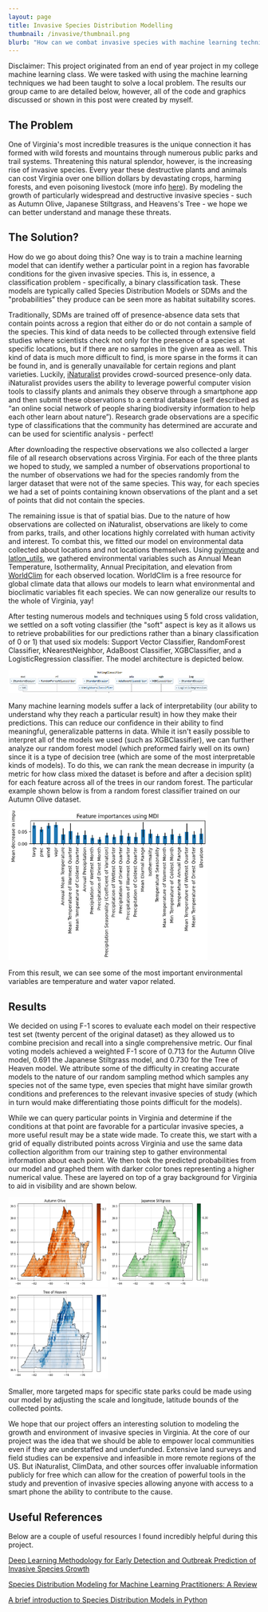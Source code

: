 ```yaml
---
layout: page
title: Invasive Species Distribution Modelling
thumbnail: /invasive/thumbnail.png
blurb: "How can we combat invasive species with machine learning techniques?"
---
```


Disclaimer: This project originated from an end of year project in my college machine learning class. We were tasked with using the machine learning techniques we had been taught to solve a local problem. The results our group came to are detailed below, however, all of the code and graphics discussed or shown in this post were created by myself.  

## The Problem

One of Virginia's most incredible treasures is the unique connection it has formed with wild forests and mountains through numerous public parks and trail systems. Threatening this natural splendor, however, is the increasing rise of invasive species. Every year these destructive plants and animals can cost Virginia over one billion dollars by devastating crops, harming forests, and even poisoning livestock (more info [here](https://www.dcr.virginia.gov/insights/how-invasive-species-have-reshaped-virginias-land)). By modeling the growth of particularly widespread and destructive invasive species - such as Autumn Olive, Japanese Stiltgrass, and  Heavens's Tree - we hope we can better understand and manage these threats. 


## The Solution?

How do we go about doing this? One way is to train a machine learning model that can identify wether a particular point in a region has favorable conditions for the given invasive species. This is, in essence, a classification problem - specifically, a binary classification task. These models are typically called Species Distribution Models or SDMs and the "probabilities" they produce can be seen more as habitat suitability scores. 
  

Traditionally, SDMs are trained off of presence-absence data sets that contain points across a region that either do or do not contain a sample of the species. This kind of data needs to be collected through extensive field studies where scientists check not only for the presence of a species at specific locations, but if there are no samples in the given area as well. This kind of data is much more difficult to find, is more sparse in the forms it can be found in, and is generally unavailable for certain regions and plant varieties. Luckily, [iNaturalist](https://www.inaturalist.org) provides crowd-sourced presence-only data. iNaturalist provides users the ability to leverage powerful computer vision tools to classify plants and animals they observe through a smartphone app and then submit these observations to a central database (self described as “an online social network of people sharing biodiversity information to help each other learn about nature”). Research grade observations are a specific type of classifications that the community has determined are accurate and can be used for scientific analysis - perfect! 

After downloading the respective observations we also collected a larger file of all research observations across Virginia. For each of the three plants we hoped to study, we sampled a number of observations proportional to the number of observations we had for the species randomly from the larger dataset that were not of the same species. This way, for each species we had a set of points containing known observations of the plant and a set of points that did not contain the species. 

The remaining issue is that of spatial bias. Due to the nature of how observations are collected on iNaturalist, observations are likely to come from parks, trails, and other locations highly correlated with human activity and interest. To combat this, we fitted our model on environmental data collected about locations and not locations themselves. Using [pyimpute](https://github.com/perrygeo/pyimpute) and [latlon_utils](https://github.com/Chilipp/latlon-utils), we gathered environmental variables such as Annual Mean Temperature, Isothermality, Annual Precipitation, and elevation from [WorldClim](https://www.worldclim.org/) for each observed location. WorldClim is a free resource for global climate data that allows our models to learn what environmental and bioclimatic variables fit each species. We can now generalize our results to the whole of Virginia, yay!

After testing numerous models and techniques using 5 fold cross validation, we settled on a soft voting classifier (the "soft" aspect is key as it allows us to retrieve probabilities for our predictions rather than a binary classification of 0 or 1) that used six models: Support Vector Classifier, RandomForest Classifier, kNearestNeighbor, AdaBoost Classifier, XGBClassifier, and a LogisticRegression classifier. The model architecture is depicted below.

<img src="./invasive/classifier.png" width=400>

Many machine learning models suffer a lack of interpretability (our ability to understand why they reach a particular result) in how they make their predictions. This can reduce our confidence in their ability to find meaningful, generalizable patterns in data. While it isn't easily possible to interpret all of the models we used (such as XGBClassifier), we can further analyze our random forest model (which preformed fairly well on its own) since it is a type of decision tree (which are some of the most interpretable kinds of models). To do this, we can rank the mean decrease in impurity (a metric for how class mixed the dataset is before and after a decision split) for each feature across all of the trees in our random forest. The particular example shown below is from a random forest classifier trained on our Autumn Olive dataset.

<img src="./invasive/featureimportance.png" width=400>

From this result, we can see some of the most important environmental variables are temperature and water vapor related.

## Results

We decided on using F-1 scores to evaluate each model on their respective test set (twenty percent of the original
dataset) as they allowed us to combine precision and recall into a single comprehensive metric. Our final voting models
achieved a weighted F-1 score of 0.713 for the Autumn Olive model, 0.691 the Japanese Stiltgrass model, and 0.730
for the Tree of Heaven model. We attribute some of the difficulty in creating accurate models to the nature of our
random sampling method which samples any species not of the same type, even species that might have similar growth
conditions and preferences to the relevant invasive species of study (which in turn would make differentiating those
points difficult for the models).


While we can query particular points in Virginia and determine if the conditions at that point are favorable for a particular invasive species, a more useful result may be a state wide made. To create this, we start with a grid of equally distributed points across Virginia and use the same data collection algorithm from our training step to gather environmental information about each point. We then took the predicted probabilities from our model and graphed them with darker color tones representing a higher numerical value. These are layered on top of a gray background for Virginia to aid in visibility and are shown below. 

<img src="./invasive/autumnmap.png" width=200 height=180> <img src="./invasive/stiltgrassmap.png" width=200 height=180> <img src="./invasive/treemap.png" width=200 height=180>


Smaller, more targeted maps for specific state parks could be made using our model by adjusting the scale and longitude, latitude bounds of the collected points. 

We hope that our project offers an interesting solution to modeling the growth and environment of invasive species in Virginia. At the core of our project was the idea that we should be able to empower local communities even if they are understaffed and underfunded. Extensive land surveys and field studies can be expensive and infeasible in more remote regions of the US. But iNaturalist, ClimData, and other sources offer invaluable information publicly for free which can allow for the creation of powerful tools in the study and prevention of invasive species allowing anyone with access to a smart phone the ability to contribute to the cause.  


## Useful References

Below are a couple of useful resources I found incredibly helpful during this project. 

[Deep Learning Methodology for Early Detection and Outbreak Prediction of Invasive Species Growth](https://openaccess.thecvf.com/content/WACV2023/papers/Elias_Deep_Learning_Methodology_for_Early_Detection_and_Outbreak_Prediction_of_WACV_2023_paper.pdf)

[Species Distribution Modeling for Machine Learning Practitioners: A Review](https://dl.acm.org/doi/fullHtml/10.1145/3460112.3471966)

[A brief introduction to Species Distribution Models in Python](https://daniel-furman.github.io/Python-species-distribution-modeling/)